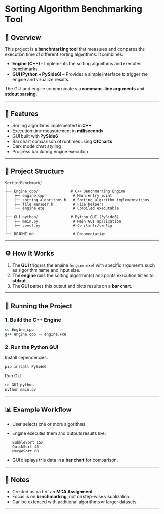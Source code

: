 # Sorting Algorithm Benchmarking Tool

## 📌 Overview

This project is a **benchmarking tool** that measures and compares the execution time of different sorting algorithms.
It combines:

- **Engine (C++)** – Implements the sorting algorithms and executes benchmarks.
- **GUI (Python + PySide6)** – Provides a simple interface to trigger the engine and visualize results.

The GUI and engine communicate via **command-line arguments** and **stdout parsing**.

---

## 🎯 Features

- Sorting algorithms implemented in **C++**
- Execution time measurement in **milliseconds**
- GUI built with **PySide6**
- Bar chart comparison of runtimes using **QtCharts**
- Dark mode chart styling
- Progress bar during engine execution

---

## 📂 Project Structure

```
SortingBenchmark/
│
├── Engine_cpp/               # C++ Benchmarking Engine
│   ├── engine.cpp             # Main entry point
│   ├── sorting_algorithms.h   # Sorting algorithm implementations
│   ├── file_manager.h         # File helpers
│   └── engine.exe             # Compiled executable
│
├── GUI_python/               # Python GUI (PySide6)
│   ├── main.py                # Main GUI application
│   ├── const.py               # Constants/config
│
└── README.md                  # Documentation
```

---

## ⚙️ How It Works

1. The **GUI** triggers the engine (`engine.exe`) with specific arguments such as algorithm name and input size.
2. The **engine** runs the sorting algorithm(s) and prints execution times to **stdout**.
3. The **GUI** parses this output and plots results on a **bar chart**.

---

## 🚀 Running the Project

### 1. Build the C++ Engine

```bash
cd Engine_cpp
g++ engine.cpp -o engine.exe
```

### 2. Run the Python GUI

Install dependencies:

```bash
pip install PySide6
```

Run GUI:

```bash
cd GUI_python
python main.py
```

---

## 📊 Example Workflow

- User selects one or more algorithms.
- Engine executes them and outputs results like:

  ```
  BubbleSort 150
  QuickSort 40
  MergeSort 60
  ```

- GUI displays this data in a **bar chart** for comparison.

---

## 📖 Notes

- Created as part of an **MCA Assignment**.
- Focus is on **benchmarking**, not on step-wise visualization.
- Can be extended with additional algorithms or larger datasets.

---
